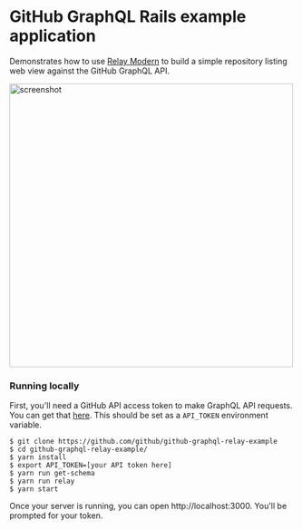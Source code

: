 # GitHub GraphQL Rails example application

Demonstrates how to use [Relay Modern](https://facebook.github.io/relay/docs/intro-to-relay-modern.html) to build a simple repository listing web view against the GitHub GraphQL API.

<img src="https://cloud.githubusercontent.com/assets/137/18425026/a9929d7a-78f0-11e6-9fd4-f478470ad10b.png" height="500" alt="screenshot">

### Running locally

First, you'll need a GitHub API access token to make GraphQL API requests. You can get that [here](https://github.com/settings/tokens/new). This should be set as a `API_TOKEN` environment variable.

```
$ git clone https://github.com/github/github-graphql-relay-example
$ cd github-graphql-relay-example/
$ yarn install
$ export API_TOKEN=[your API token here]
$ yarn run get-schema
$ yarn run relay
$ yarn start
```

Once your server is running, you can open http://localhost:3000. You'll be prompted for your token.
